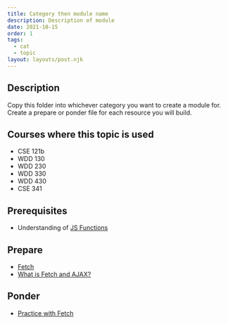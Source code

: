 ```yaml
---
title: Category then module name
description: Description of module
date: 2021-10-15
order: 1
tags:
  - cat
  - topic
layout: layouts/post.njk
---
```


## Description

Copy this folder into whichever category you want to create a module for. Create a prepare or ponder file for each resource you will build.

## Courses where this topic is used

- CSE 121b
- WDD 130
- WDD 230
- WDD 330
- WDD 430
- CSE 341

## Prerequisites

- Understanding of [JS Functions](../../js/organizing-functions)

## Prepare

- [Fetch](https://developer.mozilla.org/en-US/docs/Web/API/Fetch_API/Using_Fetch)
- [What is Fetch and AJAX?](prepare1/)

## Ponder

- [Practice with Fetch](ponder1/)
